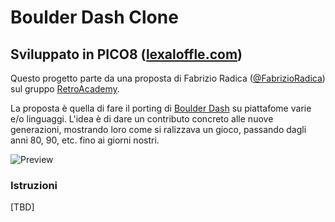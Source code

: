 # Boulder Dash Clone

## Sviluppato in PICO8 ([lexaloffle.com](https://www.lexaloffle.com/pico-8.php))

Questo progetto parte da una proposta di Fabrizio Radica ([@FabrizioRadica](https://github.com/FabrizioRadica)) sul gruppo [RetroAcademy](https://www.facebook.com/groups/retroacademy/).

La proposta è quella di fare il porting di [Boulder Dash](https://it.wikipedia.org/wiki/Boulder_Dash) su piattafome varie e/o linguaggi.
L'idea è di dare un contributo concreto alle nuove generazioni, mostrando loro come si ralizzava un gioco, passando dagli anni 80, 90, etc. fino ai giorni nostri.

![Preview]()

### Istruzioni

[TBD]

